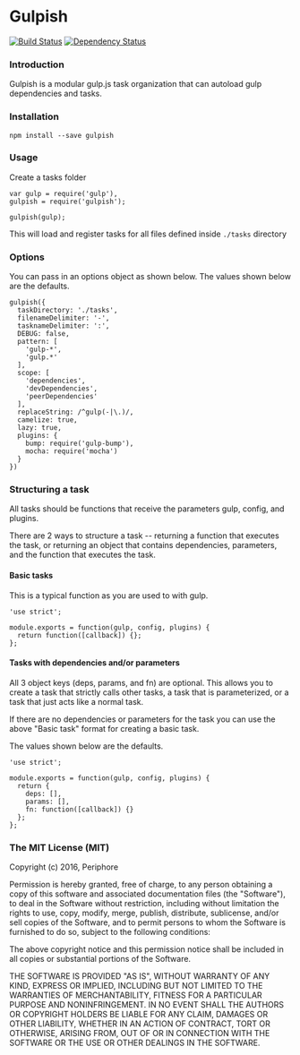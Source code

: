 # Gulpish

[![Build Status](https://travis-ci.org/Periphore/gulpish.svg?branch=master)](https://travis-ci.org/Periphore/gulpish)  [![Dependency Status](https://david-dm.org/periphore/gulpish.svg)](https://david-dm.org/periphore/gulpish)

### Introduction

Gulpish is a modular gulp.js task organization that can autoload gulp dependencies and tasks.

### Installation

    npm install --save gulpish

### Usage

Create a tasks folder

    var gulp = require('gulp'),
    gulpish = require('gulpish');

    gulpish(gulp);

This will load and register tasks for all files defined inside ``` ./tasks ``` directory

### Options

You can pass in an options object as shown below. The values shown below are the defaults.

    gulpish({
      taskDirectory: './tasks',
      filenameDelimiter: '-',
      tasknameDelimiter: ':',
      DEBUG: false,
      pattern: [
        'gulp-*',
        'gulp.*'
      ],
      scope: [
        'dependencies',
        'devDependencies',
        'peerDependencies'
      ],
      replaceString: /^gulp(-|\.)/,
      camelize: true,
      lazy: true,
      plugins: {
        bump: require('gulp-bump'),
        mocha: require('mocha')
      }
    })

### Structuring a task

All tasks should be functions that receive the parameters gulp, config, and plugins.

There are 2 ways to structure a task -- returning a function that executes the task, or returning an object that contains dependencies, parameters, and the function that executes the task.

#### Basic tasks

This is a typical function as you are used to with gulp.

    'use strict';

    module.exports = function(gulp, config, plugins) {
      return function([callback]) {};
    };

#### Tasks with dependencies and/or parameters

All 3 object keys (deps, params, and fn) are optional. This allows you to create a task that strictly calls other tasks, a task that is parameterized, or a task that just acts like a normal task.

If there are no dependencies or parameters for the task you can use the above "Basic task" format for creating a basic task.

The values shown below are the defaults.

    'use strict';

    module.exports = function(gulp, config, plugins) {
      return {
        deps: [],
        params: [],
        fn: function([callback]) {}
      };
    };

### The MIT License (MIT)

Copyright (c) 2016, Periphore

Permission is hereby granted, free of charge, to any person obtaining a copy of this software and associated documentation files (the "Software"), to deal in the Software without restriction, including without limitation the rights to use, copy, modify, merge, publish, distribute, sublicense, and/or sell copies of the Software, and to permit persons to whom the Software is furnished to do so, subject to the following conditions:

The above copyright notice and this permission notice shall be included in all copies or substantial portions of the Software.

THE SOFTWARE IS PROVIDED "AS IS", WITHOUT WARRANTY OF ANY KIND, EXPRESS OR IMPLIED, INCLUDING BUT NOT LIMITED TO THE WARRANTIES OF MERCHANTABILITY, FITNESS FOR A PARTICULAR PURPOSE AND NONINFRINGEMENT. IN NO EVENT SHALL THE AUTHORS OR COPYRIGHT HOLDERS BE LIABLE FOR ANY CLAIM, DAMAGES OR OTHER LIABILITY, WHETHER IN AN ACTION OF CONTRACT, TORT OR OTHERWISE, ARISING FROM, OUT OF OR IN CONNECTION WITH THE SOFTWARE OR THE USE OR OTHER DEALINGS IN THE SOFTWARE.

